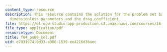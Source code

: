 ```yaml
---
content_type: resource
description: This resource contains the solution for the problem set based on the
  dimensionless parameters and the drag coefficient.
file: https://ol-ocw-studio-app-production.s3.amazonaws.com/courses/16-01-unified-engineering-i-ii-iii-iv-fall-2005-spring-2006/e78319740d33a3801539ee4216d3baec_f04_ps09_sol.pdf
file_type: application/pdf
resourcetype: Document
title: f04_ps09_sol.pdf
uid: e7831974-0d33-a380-1539-ee4216d3baec
---
```

